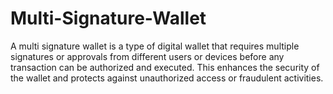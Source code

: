 # Multi-Signature-Wallet
A multi signature wallet is a type of digital wallet that requires multiple signatures or approvals from different users or devices before any transaction can be authorized and executed. This enhances the security of the wallet and protects against unauthorized access or fraudulent activities.
